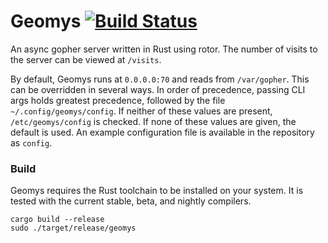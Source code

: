 # Geomys [![Build Status](https://travis-ci.org/nokaa/geomys.svg?branch=master)](https://travis-ci.org/nokaa/geomys)

An async gopher server written in Rust using rotor. The number of visits to
the server can be viewed at `/visits`.

By default, Geomys runs at `0.0.0.0:70` and reads from `/var/gopher`. This
can be overridden in several ways. In order of precedence, passing CLI args
holds greatest precedence, followed by the file `~/.config/geomys/config`. If
neither of these values are present, `/etc/geomys/config` is checked. If none
of these values are given, the default is used. An example configuration file
is available in the repository as `config`.

### Build

Geomys requires the Rust toolchain to be installed on your system. It is
tested with the current stable, beta, and nightly compilers.

```
cargo build --release
sudo ./target/release/geomys
```
